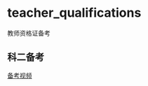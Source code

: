 # teacher_qualifications
教师资格证备考
## 科二备考
[备考视频](https://www.bilibili.com/video/BV1sk4y1q7pM?p=3&vd_source=db4040b10d6a498682f0cfe225ac0c17)
